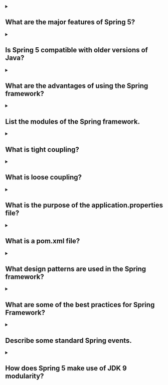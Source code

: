 <details><summary>

## What are the major features of Spring 5?
</summary>

## The major features of Spring 5 are:

### Reactive programming support:
Spring 5 provides support for reactive programming, which is a programming paradigm that is well-suited for building highly scalable and responsive applications.

### Core features upgrades:
Spring 5 has upgraded its core features, such as the Spring MVC framework, to make them more powerful and easier to use.

### Spring WebFlux:
Spring 5 introduces a new functional web framework, Spring WebFlux, which is based on reactive programming.

### Modularity support:
Spring 5 has been redesigned to be more modular, which makes it easier to use and maintain.

### Kotlin language support:
Spring 5 provides full support for the Kotlin programming language, which makes it a more attractive option for developing Spring applications.

### Improved testing support:
Spring 5 has improved its testing support, which makes it easier to write and run unit tests for Spring applications.

### Deprecated support and removed packages:
Spring 5 has deprecated some of its older features and removed some of its older packages. This makes the framework more focused and easier to use.

Overall, Spring 5 is a major release that brings a number of new features and improvements to the Spring framework. These features make Spring 5 a more powerful, scalable, and easier-to-use framework for developing Java applications.
</details>
<details><summary>

## Is Spring 5 compatible with older versions of Java?
</summary>
Spring 5 is not compatible with older versions of Java. It requires Java 8 as a minimum JDK version. Spring 5 is fully compatible with Java 9 on the classpath, as well as the module path, and it passes the JDK 9 test suite.
If you are using an older version of Java, you can use Spring 4.x. Spring 4.x is compatible with Java 6, 7, and 8.
</details>
<details><summary>

## What are the advantages of using the Spring framework?
</summary>

## The Spring framework has several advantages, including:

### Transaction management
The Spring framework combines with the Transaction Management Framework to help developers build transactional systems that span across applications.

### Lightweight
The Spring framework is a lightweight application development framework for Enterprise Java (JEE).

### Loose coupling
The Spring framework uses interface-based programming and dependency injection to achieve loose coupling.

### Modularity
The Spring framework provides modularity, allowing developers to choose which packages or classes to use or ignore.

### Decreased boilerplate code
The Spring framework avoids writing lots of boilerplate code, annotations, and XML configuration.

### Dependency management
The Spring framework uses dependency injection to help with object management and make code more testable.

### Easy integration with other frameworks
The Spring framework is designed to be used with all other Java frameworks.

### Layered architecture
The Spring framework has layered architecture, so you can use what you need and leave what you don't need.
</details>
<details><summary>

## List the modules of the Spring framework.
</summary>

</details>
<details><summary>

## What is tight coupling?
</summary>

</details>
<details><summary>

## What is loose coupling?
</summary>

</details>
<details><summary>

## What is the purpose of the application.properties file?
</summary>

</details>
<details><summary>

## What is a pom.xml file?
</summary>

</details>
<details><summary>

## What design patterns are used in the Spring framework?
</summary>

</details>
<details><summary>

## What are some of the best practices for Spring Framework?
</summary>

</details>
<details><summary>

## Describe some standard Spring events.
</summary>

</details>
<details><summary>

## How does Spring 5 make use of JDK 9 modularity?
</summary>

</details>
